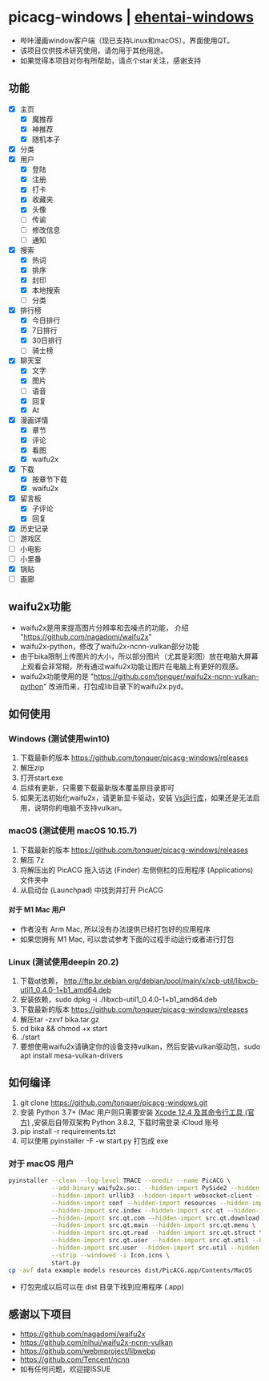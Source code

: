 # picacg-windows | [ehentai-windows](https://github.com/tonquer/ehentai-windows)
- 哔咔漫画window客户端（现已支持Linux和macOS），界面使用QT。
- 该项目仅供技术研究使用，请勿用于其他用途。
- 如果觉得本项目对你有所帮助，请点个star关注，感谢支持
## 功能
- [x] 主页
  - [x] 魔推荐
  - [x] 神推荐
  - [x] 随机本子
- [x] 分类
- [x] 用户
  - [x] 登陆
  - [x] 注册
  - [x] 打卡
  - [x] 收藏夹
  - [x] 头像
  - [ ] 传谕
  - [ ] 修改信息
  - [ ] 通知
- [x] 搜索
  - [x] 热词
  - [x] 排序
  - [x] 封印
  - [x] 本地搜索
  - [ ] 分类
- [x] 排行榜
  - [x] 今日排行
  - [x] 7日排行
  - [x] 30日排行
  - [ ] 骑士榜
- [x] 聊天室
  - [x] 文字
  - [x] 图片
  - [ ] 语音
  - [x] 回复
  - [x] At
- [x] 漫画详情
  - [x] 章节
  - [x] 评论
  - [x] 看图
  - [x] waifu2x
- [x] 下载
  - [x] 按章节下载
  - [x] waifu2x
- [x] 留言板
  - [x] 子评论
  - [x] 回复
- [x] 历史记录
- [ ] 游戏区
- [ ] 小电影
- [ ] 小里番
- [x] 锅贴
- [ ] 画廊

## waifu2x功能
- waifu2x是用来提高图片分辨率和去噪点的功能， 介绍 "https://github.com/nagadomi/waifu2x"
- waifu2x-python，修改了waifu2x-ncnn-vulkan部分功能
- 由于bika限制上传图片的大小，所以部分图片（尤其是彩图）放在电脑大屏幕上观看会非常糊，所有通过waifu2x功能让图片在电脑上有更好的观感。
- waifu2x功能使用的是 "https://github.com/tonquer/waifu2x-ncnn-vulkan-python" 改进而来，打包成lib目录下的waifu2x.pyd。

## 如何使用
  ### Windows (测试使用win10)
  1. 下载最新的版本 https://github.com/tonquer/picacg-windows/releases
  2. 解压zip
  3. 打开start.exe
  4. 后续有更新，只需要下载最新版本覆盖原目录即可
  5. 如果无法初始化waifu2x，请更新显卡驱动，安装 [Vs运行库](https://download.visualstudio.microsoft.com/download/pr/366c0fb9-fe05-4b58-949a-5bc36e50e370/015EDD4E5D36E053B23A01ADB77A2B12444D3FB6ECCEFE23E3A8CD6388616A16/VC_redist.x64.exe)，如果还是无法启用，说明你的电脑不支持vulkan。
  ### macOS (测试使用 macOS 10.15.7)
  1. 下载最新的版本 https://github.com/tonquer/picacg-windows/releases
  2. 解压 7z
  3. 将解压出的 PicACG 拖入访达 (Finder) 左侧侧栏的应用程序 (Applications) 文件夹中
  4. 从启动台 (Launchpad) 中找到并打开 PicACG
  #### 对于 M1 Mac 用户
  * 作者没有 Arm Mac, 所以没有办法提供已经打包好的应用程序
  * 如果您拥有 M1 Mac, 可以尝试参考下面的过程手动运行或者进行打包
  ### Linux (测试使用deepin 20.2)
  1. 下载qt依赖， http://ftp.br.debian.org/debian/pool/main/x/xcb-util/libxcb-util1_0.4.0-1+b1_amd64.deb
  2. 安装依赖，sudo dpkg -i ./libxcb-util1_0.4.0-1+b1_amd64.deb
  3. 下载最新的版本 https://github.com/tonquer/picacg-windows/releases
  4. 解压tar -zxvf bika.tar.gz 
  5. cd bika && chmod +x start
  6. ./start
  7. 要想使用waifu2x请确定你的设备支持vulkan，然后安装vulkan驱动包，sudo apt install mesa-vulkan-drivers

## 如何编译
1. git clone https://github.com/tonquer/picacg-windows.git
2. 安装 Python 3.7+ (Mac 用户则只需要安装 [Xcode 12.4 及其命令行工具 (官方)](https://developer.apple.com/download/more/?name=Xcode%2012.4) ,安装后自带双架构 Python 3.8.2, 下载时需登录 iCloud 账号
3. pip install -r requirements.tzt
4. 可以使用 pyinstaller -F -w start.py 打包成 exe
### 对于 macOS 用户
````bash
pyinstaller --clean --log-level TRACE --onedir --name PicACG \
            --add-binary waifu2x.so:. --hidden-import PySide2 --hidden-import requests \
            --hidden-import urllib3 --hidden-import websocket-client --hidden-import pillow \
            --hidden-import conf --hidden-import resources --hidden-import src \
            --hidden-import src.index --hidden-import src.qt --hidden-import src.qt.chat \
            --hidden-import src.qt.com --hidden-import src.qt.download \
            --hidden-import src.qt.main --hidden-import src.qt.menu \
            --hidden-import src.qt.read --hidden-import src.qt.struct \
            --hidden-import src.qt.user --hidden-import src.qt.util --hidden-import src.server \
            --hidden-import src.user --hidden-import src.util --hidden-import ui \
            --strip --windowed -i Icon.icns \
            start.py
cp -avf data example models resources dist/PicACG.app/Contents/MacOS
````
* 打包完成以后可以在 dist 目录下找到应用程序 (.app)

## 感谢以下项目
- https://github.com/nagadomi/waifu2x
- https://github.com/nihui/waifu2x-ncnn-vulkan
- https://github.com/webmproject/libwebp
- https://github.com/Tencent/ncnn
- 如有任何问题，欢迎提ISSUE
